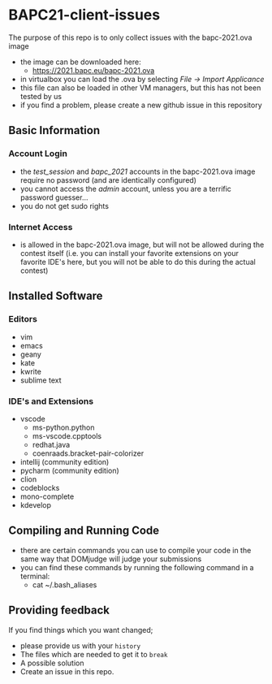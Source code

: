 # BAPC21-client-issues

The purpose of this repo is to only collect issues with the bapc-2021.ova image
 - the image can be downloaded here:
   - https://2021.bapc.eu/bapc-2021.ova
 - in virtualbox you can load the .ova by selecting _File -> Import Applicance_
 - this file can also be loaded in other VM managers, but this has not been tested by us
 - if you find a problem, please create a new github issue in this repository

## Basic Information

### Account Login
 - the _test_session_ and _bapc_2021_ accounts in the bapc-2021.ova image require no password (and are identically configured)
 - you cannot access the _admin_ account, unless you are a terrific password guesser...
 - you do not get sudo rights

### Internet Access
 - is allowed in the bapc-2021.ova image, but will not be allowed during the contest itself (i.e. you can install your favorite extensions on your favorite IDE's here, but you will not be able to do this during the actual contest)

## Installed Software

### Editors
 - vim
 - emacs
 - geany
 - kate
 - kwrite
 - sublime text

### IDE's and Extensions
 - vscode
   - ms-python.python
   - ms-vscode.cpptools
   - redhat.java
   - coenraads.bracket-pair-colorizer
 - intellij (community edition)
 - pycharm (community edition)
 - clion
 - codeblocks
 - mono-complete
 - kdevelop

## Compiling and Running Code
 - there are certain commands you can use to compile your code in the same way that DOMjudge will judge your submissions
 - you can find these commands by running the following command in a terminal:
   - cat ~/.bash_aliases

## Providing feedback
If you find things which you want changed;
- please provide us with your `history`
- The files which are needed to get it to `break`
- A possible solution
- Create an issue in this repo.
